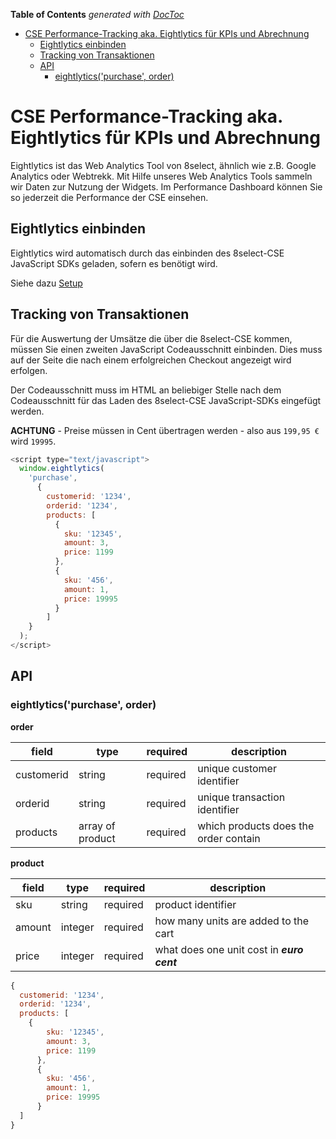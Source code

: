 <!-- START doctoc generated TOC please keep comment here to allow auto update -->
<!-- DON'T EDIT THIS SECTION, INSTEAD RE-RUN doctoc TO UPDATE -->
**Table of Contents**  *generated with [DocToc](https://github.com/thlorenz/doctoc)*

- [CSE Performance-Tracking aka. Eightlytics für KPIs und Abrechnung](#cse-performance-tracking-aka-eightlytics-f%C3%BCr-kpis-und-abrechnung)
  - [Eightlytics einbinden](#eightlytics-einbinden)
  - [Tracking von Transaktionen](#tracking-von-transaktionen)
  - [API](#api)
    - [eightlytics('purchase', order)](#eightlyticspurchase-order)

<!-- END doctoc generated TOC please keep comment here to allow auto update -->

# CSE Performance-Tracking aka. Eightlytics für KPIs und Abrechnung

Eightlytics ist das Web Analytics Tool von 8select, ähnlich wie z.B. Google Analytics oder Webtrekk.
Mit Hilfe unseres Web Analytics Tools sammeln wir Daten zur Nutzung der Widgets. Im Performance Dashboard können Sie so jederzeit die Performance der CSE einsehen.

## Eightlytics einbinden

Eightlytics wird automatisch durch das einbinden des 8select-CSE JavaScript SDKs geladen, sofern es benötigt wird.

Siehe dazu [Setup](../setup.md)

## Tracking von Transaktionen

Für die Auswertung der Umsätze die über die 8select-CSE kommen, müssen Sie einen zweiten JavaScript Codeausschnitt einbinden. Dies muss auf der Seite die nach einem erfolgreichen Checkout angezeigt wird erfolgen.

Der Codeausschnitt muss im HTML an beliebiger Stelle nach dem Codeausschnitt für das Laden des 8select-CSE JavaScript-SDKs eingefügt werden.

**ACHTUNG** - Preise müssen in Cent übertragen werden - also aus `199,95 €` wird `19995`.

```javascript
<script type="text/javascript">
  window.eightlytics(
    'purchase',
      {
        customerid: '1234',
        orderid: '1234',
        products: [
          {
            sku: '12345',
            amount: 3,
            price: 1199
          },
          {
            sku: '456',
            amount: 1,
            price: 19995
          }
        ]
    }  
  );
</script>
```

## API

### eightlytics('purchase', order)

**order**

| field      | type             | required | description                           |
| ---------- | ---------------- | -------- | ------------------------------------- |
| customerid | string           | required | unique customer identifier            |
| orderid    | string           | required | unique transaction identifier         |
| products   | array of product | required | which products does the order contain |

**product**

| field  | type    | required | description                                |
| ------ | ------- | -------- | ------------------------------------------ |
| sku    | string  | required | product identifier                         |
| amount | integer | required | how many units are added to the cart       |
| price  | integer | required | what does one unit cost in **_euro cent_** |

```javascript
{
  customerid: '1234',
  orderid: '1234',
  products: [
    {
        sku: '12345',
        amount: 3,
        price: 1199
      },
      {
        sku: '456',
        amount: 1,
        price: 19995
      }
  ]
}
```
